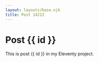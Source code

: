 ```yaml
---
layout: layouts/base.njk
title: Post 14213
---
```


# Post {{ id }}

This is post {{ id }} in my Eleventy project.
